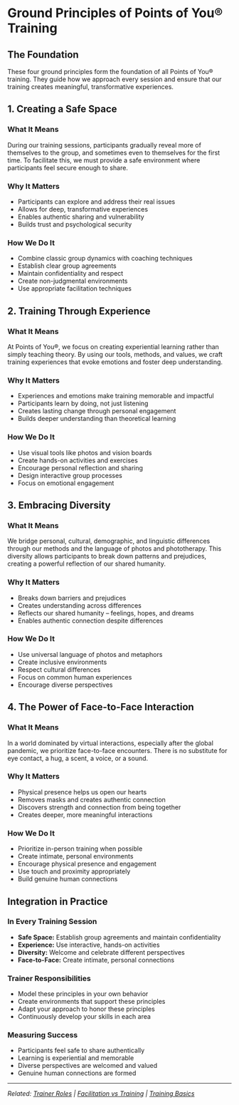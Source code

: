 # Ground Principles of Points of You® Training

## The Foundation

These four ground principles form the foundation of all Points of You® training. They guide how we approach every session and ensure that our training creates meaningful, transformative experiences.

## 1. Creating a Safe Space

### What It Means
During our training sessions, participants gradually reveal more of themselves to the group, and sometimes even to themselves for the first time. To facilitate this, we must provide a safe environment where participants feel secure enough to share.

### Why It Matters
- Participants can explore and address their real issues
- Allows for deep, transformative experiences
- Enables authentic sharing and vulnerability
- Builds trust and psychological security

### How We Do It
- Combine classic group dynamics with coaching techniques
- Establish clear group agreements
- Maintain confidentiality and respect
- Create non-judgmental environments
- Use appropriate facilitation techniques

## 2. Training Through Experience

### What It Means
At Points of You®, we focus on creating experiential learning rather than simply teaching theory. By using our tools, methods, and values, we craft training experiences that evoke emotions and foster deep understanding.

### Why It Matters
- Experiences and emotions make training memorable and impactful
- Participants learn by doing, not just listening
- Creates lasting change through personal engagement
- Builds deeper understanding than theoretical learning

### How We Do It
- Use visual tools like photos and vision boards
- Create hands-on activities and exercises
- Encourage personal reflection and sharing
- Design interactive group processes
- Focus on emotional engagement

## 3. Embracing Diversity

### What It Means
We bridge personal, cultural, demographic, and linguistic differences through our methods and the language of photos and phototherapy. This diversity allows participants to break down patterns and prejudices, creating a powerful reflection of our shared humanity.

### Why It Matters
- Breaks down barriers and prejudices
- Creates understanding across differences
- Reflects our shared humanity – feelings, hopes, and dreams
- Enables authentic connection despite differences

### How We Do It
- Use universal language of photos and metaphors
- Create inclusive environments
- Respect cultural differences
- Focus on common human experiences
- Encourage diverse perspectives

## 4. The Power of Face-to-Face Interaction

### What It Means
In a world dominated by virtual interactions, especially after the global pandemic, we prioritize face-to-face encounters. There is no substitute for eye contact, a hug, a scent, a voice, or a sound.

### Why It Matters
- Physical presence helps us open our hearts
- Removes masks and creates authentic connection
- Discovers strength and connection from being together
- Creates deeper, more meaningful interactions

### How We Do It
- Prioritize in-person training when possible
- Create intimate, personal environments
- Encourage physical presence and engagement
- Use touch and proximity appropriately
- Build genuine human connections

## Integration in Practice

### In Every Training Session
- **Safe Space:** Establish group agreements and maintain confidentiality
- **Experience:** Use interactive, hands-on activities
- **Diversity:** Welcome and celebrate different perspectives
- **Face-to-Face:** Create intimate, personal connections

### Trainer Responsibilities
- Model these principles in your own behavior
- Create environments that support these principles
- Adapt your approach to honor these principles
- Continuously develop your skills in each area

### Measuring Success
- Participants feel safe to share authentically
- Learning is experiential and memorable
- Diverse perspectives are welcomed and valued
- Genuine human connections are formed

---

*Related: [Trainer Roles](../trainer-development/trainer-roles.md) | [Facilitation vs Training](facilitation-vs-training.md) | [Training Basics](../chapters/chapter-01-training-basics.md)*
